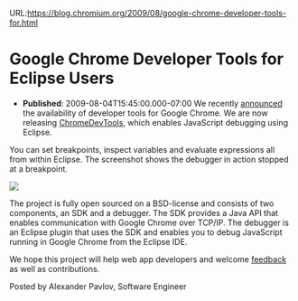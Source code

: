 URL:https://blog.chromium.org/2009/08/google-chrome-developer-tools-for.html
# Google Chrome Developer Tools for Eclipse Users
- **Published**: 2009-08-04T15:45:00.000-07:00
We recently [announced](http://blog.chromium.org/2009/06/developer-tools-for-google-chrome.html) the availability of developer tools for Google Chrome. We are now releasing [ChromeDevTools](http://code.google.com/p/chromedevtools/), which enables JavaScript debugging using Eclipse.

You can set breakpoints, inspect variables and evaluate expressions all from within Eclipse. The screenshot shows the debugger in action stopped at a breakpoint.

  

[![](https://blogger.googleusercontent.com/img/b/R29vZ2xl/AVvXsEgmxVDmFcKIBokf-hGJlnBym6O1kihZjv5zAUELpmq1ej6e49pp6CNwQ7bIgjERekHBSuGSDQk7Y7M79EiIVfPZiSPX3nrmDm2jzemT41w-cGbbVDj20_OSMO-wlRS0T-rwE5A4gw23ISm0/s400/dcq7s2gz_30dbp6p2gv_b.png)](https://blogger.googleusercontent.com/img/b/R29vZ2xl/AVvXsEgmxVDmFcKIBokf-hGJlnBym6O1kihZjv5zAUELpmq1ej6e49pp6CNwQ7bIgjERekHBSuGSDQk7Y7M79EiIVfPZiSPX3nrmDm2jzemT41w-cGbbVDj20_OSMO-wlRS0T-rwE5A4gw23ISm0/s1600-h/dcq7s2gz_30dbp6p2gv_b.png)

  

The project is fully open sourced on a BSD-license and consists of two components, an SDK and a debugger. The SDK provides a Java API that enables communication with Google Chrome over TCP/IP. The debugger is an Eclipse plugin that uses the SDK and enables you to debug JavaScript running in Google Chrome from the Eclipse IDE.

We hope this project will help web app developers and welcome [feedback](http://code.google.com/p/chromedevtools/issues/list) as well as contributions.

Posted by Alexander Pavlov, Software Engineer 